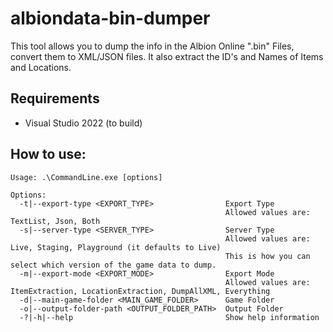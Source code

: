 # albiondata-bin-dumper
This tool allows you to dump the info in the Albion Online ".bin" Files, convert them to XML/JSON files. It also extract the ID's and Names of Items and Locations.

## Requirements
* Visual Studio 2022 (to build)

## How to use:
```
Usage: .\CommandLine.exe [options]

Options:
  -t|--export-type <EXPORT_TYPE>                Export Type
                                                Allowed values are: TextList, Json, Both
  -s|--server-type <SERVER_TYPE>                Server Type
                                                Allowed values are: Live, Staging, Playground (it defaults to Live)
                                                This is how you can select which version of the game data to dump.
  -m|--export-mode <EXPORT_MODE>                Export Mode
                                                Allowed values are: ItemExtraction, LocationExtraction, DumpAllXML, Everything
  -d|--main-game-folder <MAIN_GAME_FOLDER>      Game Folder
  -o|--output-folder-path <OUTPUT_FOLDER_PATH>  Output Folder
  -?|-h|--help                                  Show help information
```
